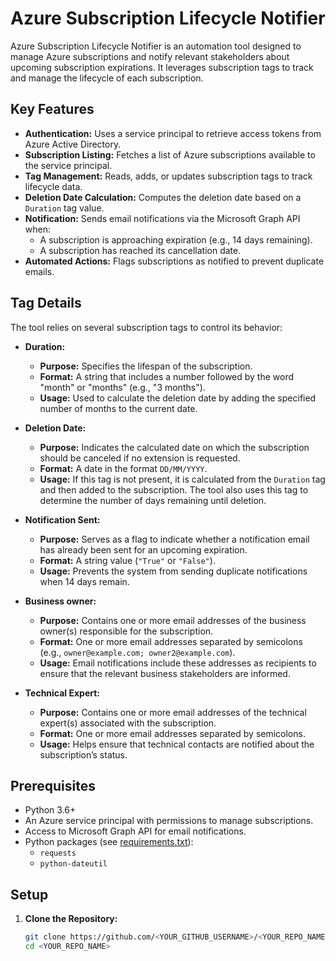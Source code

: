 # Azure Subscription Lifecycle Notifier

Azure Subscription Lifecycle Notifier is an automation tool designed to manage Azure subscriptions and notify relevant stakeholders about upcoming subscription expirations. It leverages subscription tags to track and manage the lifecycle of each subscription.

## Key Features

- **Authentication:** Uses a service principal to retrieve access tokens from Azure Active Directory.
- **Subscription Listing:** Fetches a list of Azure subscriptions available to the service principal.
- **Tag Management:** Reads, adds, or updates subscription tags to track lifecycle data.
- **Deletion Date Calculation:** Computes the deletion date based on a `Duration` tag value.
- **Notification:** Sends email notifications via the Microsoft Graph API when:
  - A subscription is approaching expiration (e.g., 14 days remaining).
  - A subscription has reached its cancellation date.
- **Automated Actions:** Flags subscriptions as notified to prevent duplicate emails.

## Tag Details

The tool relies on several subscription tags to control its behavior:

- **Duration:**  
  - **Purpose:** Specifies the lifespan of the subscription.  
  - **Format:** A string that includes a number followed by the word "month" or "months" (e.g., "3 months").  
  - **Usage:** Used to calculate the deletion date by adding the specified number of months to the current date.

- **Deletion Date:**  
  - **Purpose:** Indicates the calculated date on which the subscription should be canceled if no extension is requested.  
  - **Format:** A date in the format `DD/MM/YYYY`.  
  - **Usage:** If this tag is not present, it is calculated from the `Duration` tag and then added to the subscription. The tool also uses this tag to determine the number of days remaining until deletion.

- **Notification Sent:**  
  - **Purpose:** Serves as a flag to indicate whether a notification email has already been sent for an upcoming expiration.  
  - **Format:** A string value (`"True"` or `"False"`).  
  - **Usage:** Prevents the system from sending duplicate notifications when 14 days remain.

- **Business owner:**  
  - **Purpose:** Contains one or more email addresses of the business owner(s) responsible for the subscription.  
  - **Format:** One or more email addresses separated by semicolons (e.g., `owner@example.com; owner2@example.com`).  
  - **Usage:** Email notifications include these addresses as recipients to ensure that the relevant business stakeholders are informed.

- **Technical Expert:**  
  - **Purpose:** Contains one or more email addresses of the technical expert(s) associated with the subscription.  
  - **Format:** One or more email addresses separated by semicolons.  
  - **Usage:** Helps ensure that technical contacts are notified about the subscription’s status.

## Prerequisites

- Python 3.6+
- An Azure service principal with permissions to manage subscriptions.
- Access to Microsoft Graph API for email notifications.
- Python packages (see [requirements.txt](requirements.txt)):
  - `requests`
  - `python-dateutil`

## Setup

1. **Clone the Repository:**

   ```bash
   git clone https://github.com/<YOUR_GITHUB_USERNAME>/<YOUR_REPO_NAME>.git
   cd <YOUR_REPO_NAME>
